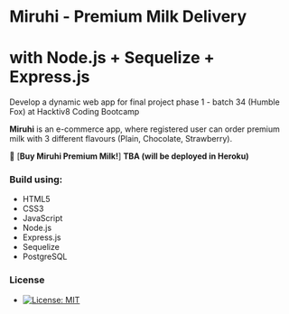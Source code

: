 # Miruhi - Premium Milk Delivery 
# with Node.js + Sequelize + Express.js

Develop a dynamic web app for final project phase 1 - batch 34 (Humble Fox) at Hacktiv8 Coding Bootcamp

**Miruhi** is an e-commerce app, where registered user can order premium milk with 3 different flavours (Plain, Chocolate, Strawberry).

:milk_glass: [**Buy Miruhi Premium Milk!**] **TBA (will be deployed in Heroku)**

### Build using:
- HTML5
- CSS3
- JavaScript
- Node.js
- Express.js
- Sequelize
- PostgreSQL

### License
- [![License: MIT](https://img.shields.io/badge/License-MIT-yellow.svg)](https://opensource.org/licenses/MIT)
